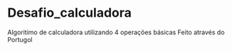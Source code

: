 # Desafio_calculadora
Algoritimo de calculadora utilizando 4 operações básicas 
Feito através do Portugol
